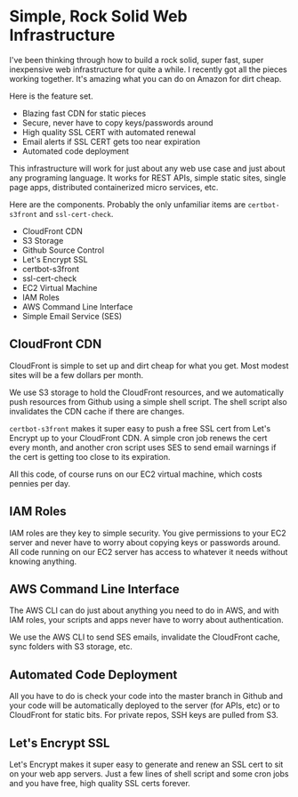 # Simple, Rock Solid Web Infrastructure

I've been thinking through how to build a rock solid, super fast,
super inexpensive web infrastructure for quite a while.
I recently got all the pieces working together. 
It's amazing what you can do on Amazon for dirt cheap.  

Here is the feature set.

* Blazing fast CDN for static pieces
* Secure, never have to copy keys/passwords around
* High quality SSL CERT with automated renewal
* Email alerts if SSL CERT gets too near expiration
* Automated code deployment

This infrastructure will work for just about any web use case
and just about any programing language. It works for REST APIs, 
simple static sites, single page apps, distributed 
containerized micro services, etc.

Here are the components. Probably the only 
unfamiliar items are `certbot-s3front` and `ssl-cert-check`.

* CloudFront CDN
* S3 Storage
* Github Source Control
* Let's Encrypt SSL
* certbot-s3front
* ssl-cert-check
* EC2 Virtual Machine
* IAM Roles
* AWS Command Line Interface
* Simple Email Service (SES)

## CloudFront CDN

CloudFront is simple to set up and dirt cheap for what
you get. Most modest sites will be a few dollars per month.

We use S3 storage to hold the CloudFront resources, and we
automatically push resources from Github using a simple shell
script. The shell script also invalidates the CDN cache if 
there are changes.

`certbot-s3front` makes it super easy to push a free SSL cert from 
Let's Encrypt up to your CloudFront CDN. A simple cron job 
renews the cert every month, and another cron script uses SES
to send email warnings if the cert is getting too close to
its expiration.

All this code, of course runs on our EC2 virtual machine, which
costs pennies per day.

## IAM Roles

IAM roles are they key to simple security. You give permissions
to your EC2 server and never have to worry about copying keys
or passwords around. All code running on our EC2 server has 
access to whatever it needs without knowing anything.

## AWS Command Line Interface

The AWS CLI can do just about anything you need to do in AWS,
and with IAM roles, your scripts and apps never have to worry 
about authentication.

We use the AWS CLI to send SES emails, invalidate the 
CloudFront cache, sync folders with S3 storage, etc.

## Automated Code Deployment

All you have to do is check your code into the master branch
in Github and your code will be automatically deployed to the 
server (for APIs, etc) or to CloudFront for static bits. For
private repos, SSH keys are pulled from S3.

## Let's Encrypt SSL

Let's Encrypt makes it super easy to generate and renew an SSL
cert to sit on your web app servers. Just a few lines of shell
script and some cron jobs and you have free, high quality
SSL certs forever.
